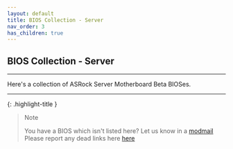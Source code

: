 ```yaml
---
layout: default
title: BIOS Collection - Server
nav_order: 3
has_children: true
---
```

## BIOS Collection - Server

***

Here's a collection of ASRock Server Motherboard Beta BIOSes.

***

{: .highlight-title }
> Note
>
> You have a BIOS which isn't listed here? Let us know in a [modmail](https://www.reddit.com/message/compose?to=%2Fr%2FASRock)  
> Please report any dead links here [here](https://forms.gle/cUPxXsnu82Xv54zf6)